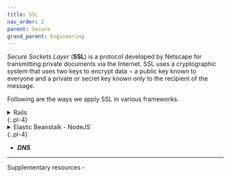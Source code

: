 ```yaml
---
title: SSL
nav_order: 2
parent: Secure
grand_parent: Engineering
---
```

*Secure Sockets Layer* (**SSL**) is a protocol developed by Netscape for transmitting private documents via the Internet. SSL uses a cryptographic system that uses two keys to encrypt data − a public key known to everyone and a private or secret key known only to the recipient of the message.

Following are the ways we apply SSL in various frameworks.

<details markdown="1">
<summary>Rails</summary>
{:.pointer}
SSL can be configured on a rails stack from cloud66 console using the following steps.
{:.pl-4}
1. On the stack page, add an `Add-In` from the Add-Ins menu.
	[![add-ins page](/assets/images/add-ins-c66.png)](/assets/images/add-ins-c66.png)
2. Find the `SSL` add-in in the networking menu and click `INSTALL NOW`.
3. In the `New SSL Certificate Information` select LetsEncrypt.
4. Enter the allowed domains (complete domain name) and click `Add LetsEncrypt SSL`.
	[![certificate page](/assets/images/domain-name-ssl-c66.png)](/assets/images/domain-name-ssl-c66.png)
{:.pl-7}
</details>
{:.pl-4}

<details markdown="1">
<summary>Elastic Beanstalk - NodeJS</summary>
{:.pointer}
Configuring SSL to NodeJS application deployed on Application Load Balanced AWS Elastic Beanstalk application. This will be done in 2 parts. These are:
{:.pl-4}
1. Creating an SSL certificate using AWS Certificate Manager (ACM).
2. Configuring SSL to your load balancers.
{:.pl-7}
You will need an AWS account for this. If you don’t have, create one.
{:.pl-4}

#### I. Creating a certificate

1. Login to **AWS console**.

2. Click on the **Services** option on the top left corner, then under **Security, Identity, & Compliance** heading go to **Certificate Manager**.

3. On **ACM** page select **Provision certificates**.

4. Keep the default selection checked *(Request a public certificate)* and click on **Request a certificate** button.
    [![ssl-creation-request](/assets/images/elb-ssl-creation-request.png)](/assets/images/elb-ssl-creation-request.png)

5. Add the full domain name you have purchased and click **Next**.

   [![add-domain](/assets/images/elb-ssl-creation-add-domain.png)](/assets/images/elb-ssl-creation-add-domain.png)

6. In the **Select Validation method,** select **DNS Validation** and click on **Review**.

   [![Select validation method](/assets/images/elb-ssl-creation-validation-method.png)](/assets/images/elb-ssl-creation-validation-method.png)

7. Review the selected values for **Domain name** and **Validation** and click **Confirm and request button**.

8. This takes some time around 5–10 minutes to issued by Amazon. By the time you can Add the highlighted `CNAME` record values to the DNS configuration for your domain and click **Continue**.
   [![CNAME Records](/assets/images/elb-ssl-creation-cname-records.png)](/assets/images/elb-ssl-creation-cname-records.png)

   **NOTE: — Adding CNAME records, you have to add to the DNS provider platform. This might get automatically done if your domain is hosted on Route 53**

#### II. Adding SSL to Load Balancers

1.  Go to **Services** > Under **Compute** heading > Select **EC2 (Elastic Compute Cloud).**

2. On the left panel of the **EC2** page, under **Load balancing,** select **Load Balancers.**

   [![LB selection](/assets/images/elb-goto-load-balancers-page.png)](/assets/images/elb-goto-load-balancers-page.png)

3.  Select your desired environment *(if multiple),* and under **Listeners** tab click **Add Listener**.

   [![Add listener](/assets/images/elb-lb-add-listener.png)](/assets/images/elb-lb-add-listener.png)

4. Change the protocol and port to **HTTPS** and **443** respectively. Then under the **Default action(s)** section, click **+ add action** and select **Forward to…** option and select your application name and click the **☑** button. After that select the **default SSL certificate** from the drop and click on the **Save** button at the top.

   [![HTTPS forwarding](/assets/images/elb-lb-https-forward.png)](/assets/images/elb-lb-https-forward.png)

   **By doing this, anybody who visits the `https://<your_domain>.<extension>` URL will forwards to our Angular application under HTTPS protocol. But what if someone comes to `http://` URL of our application? For this, we have to redirect our traffic to `https://` . We will see it in next steps below:**

5. For the same environment, again under the **Listener’s** tab, select the **HTTP** option and click the **Edit** button.

   [![HTTP Edit config](/assets/images/elb-lb-http-edit.png)](/assets/images/elb-lb-http-edit.png)

6. Here you don’t have to change the protocol, instead, you just have to add the default action(s) as **Redirect to…** and fill port number as **443** next to HTTPS dropdown > click on **☑** button > click on **Update.**

   [![Redirect http to https](/assets/images/elb-lb-https-redirect.png)](/assets/images/elb-lb-https-redirect.png)

7. Stay on the same page and from left pane under the **Network & Security** heading select, **Security groups.**

8. Select one instance of EC2 > Choose **Inbound** > Click **Edit** *(popup opens) >* Click **Add rule** > Select **HTTPS** from the dropdown > Click **Save**.

   [![Adding rules to inbound traffic](/assets/images/elb-lb-add-rules-security-grps.png)](/assets/images/elb-lb-add-rules-security-grps.png)

9. Repeat **step 8** for other instances as well. Wait for a while around 10 minutes maybe and then check `your_domain.ext` it should work!


</details>
{:.pl-4}

- ***DNS***



----


Supplementary resources -
